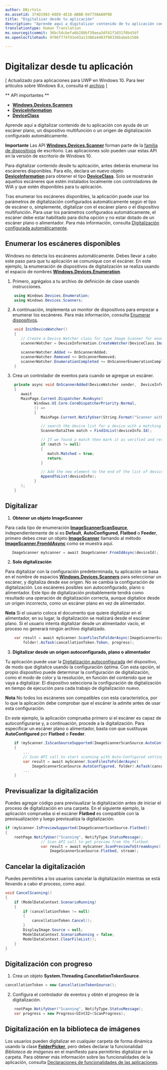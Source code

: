 ```yaml
---
author: DBirtolo
ms.assetid: 374D1983-60E0-4E18-ABBB-04775BAA0F0D
title: "Digitalizar desde tu aplicación"
description: "Aprende aquí a digitalizar contenido de tu aplicación con ayuda de un escáner plano, un alimentador o un origen de digitalización configurado automáticamente."
translationtype: Human Translation
ms.sourcegitcommit: 36bc5dcbefa6b288bf39aea3df42f1031f0b43df
ms.openlocfilehash: 9f06f774fd1ed3a13386a4403f98336babeb1506

---
```

# Digitalizar desde tu aplicación

\[ Actualizado para aplicaciones para UWP en Windows 10. Para leer artículos sobre Windows 8.x, consulta el [archivo](http://go.microsoft.com/fwlink/p/?linkid=619132) \]

** API importantes **

-   [**Windows.Devices.Scanners**](https://msdn.microsoft.com/library/windows/apps/Dn264250)
-   [**DeviceInformation**](https://msdn.microsoft.com/library/windows/apps/BR225393)
-   [**DeviceClass**](https://msdn.microsoft.com/library/windows/apps/BR225381)

Aprende aquí a digitalizar contenido de tu aplicación con ayuda de un escáner plano, un dispositivo multifunción o un origen de digitalización configurado automáticamente.

**Importante** Las API [**Windows.Devices.Scanner**](https://msdn.microsoft.com/library/windows/apps/Dn264250) forman parte de la [familia de dispositivos](https://msdn.microsoft.com/library/windows/apps/Dn894631) de escritorio. Las aplicaciones solo pueden usar estas API en la versión de escritorio de Windows 10.

Para digitalizar contenido desde tu aplicación, antes deberás enumerar los escáneres disponibles. Para ello, declara un nuevo objeto [**DeviceInformation**](https://msdn.microsoft.com/library/windows/apps/BR225393) para obtener el tipo [**DeviceClass**](https://msdn.microsoft.com/library/windows/apps/BR225381). Solo se mostrarán aquellos escáneres que estén instalados localmente con controladores de WIA y que estén disponibles para tu aplicación.

Tras enumerar los escáneres disponibles, la aplicación puede usar los parámetros de digitalización configurados automáticamente según el tipo de escáner o, simplemente, digitalizar con el escáner plano o el dispositivo multifunción. Para usar los parámetros configurados automáticamente, el escáner debe estar habilitado para dicha opción y no estar dotado de un escáner plano o alimentador. Para más información, consulta [Digitalización configurada automáticamente](https://msdn.microsoft.com/library/windows/hardware/Ff539393).

## Enumerar los escáneres disponibles

Windows no detecta los escáneres automáticamente. Debes llevar a cabo este paso para que tu aplicación se comunique con el escáner. En este ejemplo, la enumeración de dispositivos de digitalización se realiza usando el espacio de nombres [**Windows.Devices.Enumeration**](https://msdn.microsoft.com/library/windows/apps/BR225459).

1.  Primero, agrégalos a tu archivo de definición de clase usando instrucciones.

``` csharp
    using Windows.Devices.Enumeration;
    using Windows.Devices.Scanners;
```

2.  A continuación, implementa un monitor de dispositivos para empezar a enumerar los escáneres. Para más información, consulta [Enumerar dispositivos](enumerate-devices.md).

```csharp
    void InitDeviceWatcher()
    {
       // Create a Device Watcher class for type Image Scanner for enumerating scanners
       scannerWatcher = DeviceInformation.CreateWatcher(DeviceClass.ImageScanner);

       scannerWatcher.Added += OnScannerAdded;
       scannerWatcher.Removed += OnScannerRemoved;
       scannerWatcher.EnumerationCompleted += OnScannerEnumerationComplete;
    }
```

3.  Crea un controlador de eventos para cuando se agregue un escáner.

```csharp
    private async void OnScannerAdded(DeviceWatcher sender,  DeviceInformation deviceInfo)
    {
       await
       MainPage.Current.Dispatcher.RunAsync(
             Windows.UI.Core.CoreDispatcherPriority.Normal,
             () =>
             {
                MainPage.Current.NotifyUser(String.Format("Scanner with device id {0} has been added", deviceInfo.Id), NotifyType.StatusMessage);

                // search the device list for a device with a matching device id
                ScannerDataItem match = FindInList(deviceInfo.Id);

                // If we found a match then mark it as verified and return
                if (match != null)
                {
                   match.Matched = true;
                   return;
                }

                // Add the new element to the end of the list of devices
                AppendToList(deviceInfo);
             }
       );
    }
```

## Digitalizar

1.  **Obtener un objeto ImageScanner**

Para cada tipo de enumeración [**ImageScannerScanSource**](https://msdn.microsoft.com/library/windows/apps/Dn264238), independientemente de si es **Default**, **AutoConfigured**, **Flatbed** o **Feeder**, primero debes crear un objeto [**ImageScanner**](https://msdn.microsoft.com/library/windows/apps/Dn263806) llamando al método [**ImageScanner.FromIdAsync**](https://msdn.microsoft.com/library/windows/apps/windows.devices.scanners.imagescanner.fromidasync) como se muestra aquí.

 ```csharp
    ImageScanner myScanner = await ImageScanner.FromIdAsync(deviceId);
 ```

2.  **Solo digitalización**

Para digitalizar con la configuración predeterminada, tu aplicación se basa en el nombre de espacios [**Windows.Devices.Scanners**](https://msdn.microsoft.com/library/windows/apps/Dn264250) para seleccionar un escáner, y digitaliza desde ese origen. No se cambia la configuración de digitalización. Los escáneres posibles son autoconfigurado, plano o alimentador. Este tipo de digitalización probablemente tendrá como resultado una operación de digitalización correcta, aunque digitalice desde un origen incorrecto, como un escáner plano en vez de alimentador.

**Nota** Si el usuario coloca el documento que quiere digitalizar en el alimentador, en su lugar, la digitalización se realizará desde el escáner plano. Si el usuario intenta digitalizar desde un alimentador vacío, el proceso no generará ningún archivo digitalizado.
 
```csharp
    var result = await myScanner.ScanFilesToFolderAsync(ImageScannerScanSource.Default, 
        folder).AsTask(cancellationToken.Token, progress);
```

3.  **Digitalizar desde un origen autoconfigurado, plano o alimentador**

Tu aplicación puede usar la [Digitalización autoconfigurada](https://msdn.microsoft.com/library/windows/hardware/Ff539393) del dispositivo, de modo que digitalice usando la configuración óptima. Con esta opción, el propio dispositivo puede determinar la configuración de digitalización, como el modo de color y la resolución, en función del contenido que se vaya a digitalizar. El dispositivo selecciona la configuración de digitalización en tiempo de ejecución para cada trabajo de digitalización nuevo.

**Nota** No todos los escáneres son compatibles con esta característica, por lo que la aplicación debe comprobar que el escáner la admite antes de usar esta configuración.

En este ejemplo, la aplicación comprueba primero si el escáner es capaz de autoconfigurarse y, a continuación, procede a la digitalización. Para especificar un escáner plano o alimentador, basta con que sustituyas **AutoConfigured** por **Flatbed** o **Feeder**.

```csharp
    if (myScanner.IsScanSourceSupported(ImageScannerScanSource.AutoConfigured))
    {
        ...
        // Scan API call to start scanning with Auto-Configured settings. 
        var result = await myScanner.ScanFilesToFolderAsync(
            ImageScannerScanSource.AutoConfigured, folder).AsTask(cancellationToken.Token, progress);
        ...
    }
```

## Previsualizar la digitalización

Puedes agregar código para previsualizar la digitalización antes de iniciar el proceso de digitalización en una carpeta. En el siguiente ejemplo, la aplicación comprueba si el escáner **Flatbed** es compatible con la previsualización y luego previsualiza la digitalización.

```csharp
if (myScanner.IsPreviewSupported(ImageScannerScanSource.Flatbed))
{
    rootPage.NotifyUser("Scanning", NotifyType.StatusMessage);
                // Scan API call to get preview from the flatbed.
                var result = await myScanner.ScanPreviewToStreamAsync(
                    ImageScannerScanSource.Flatbed, stream);
```

## Cancelar la digitalización

Puedes permitirles a los usuarios cancelar la digitalización mientras se está llevando a cabo el proceso, como aquí.

```csharp
void CancelScanning()
{
    if (ModelDataContext.ScenarioRunning)
    {
        if (cancellationToken != null)
        {
            cancellationToken.Cancel();
        }                
        DisplayImage.Source = null;
        ModelDataContext.ScenarioRunning = false;
        ModelDataContext.ClearFileList();
    }
}
```

## Digitalización con progreso

1.  Crea un objeto **System.Threading.CancellationTokenSource**.

```csharp
cancellationToken = new CancellationTokenSource();
```

2.  Configura el controlador de eventos y obtén el progreso de la digitalización.

```csharp
    rootPage.NotifyUser("Scanning", NotifyType.StatusMessage);
    var progress = new Progress<UInt32>(ScanProgress);
```

## Digitalización en la biblioteca de imágenes

Los usuarios pueden digitalizar en cualquier carpeta de forma dinámica usando la clase [**FolderPicker**](https://msdn.microsoft.com/library/windows/apps/BR207881), pero debes declarar la funcionalidad *Biblioteca de imágenes* en el manifiesto para permitirles digitalizar en la carpeta. Para obtener más información sobre las funcionalidades de la aplicación, consulta [Declaraciones de funcionalidades de las aplicaciones](https://msdn.microsoft.com/library/windows/apps/Mt270968).




<!--HONumber=Aug16_HO3-->


